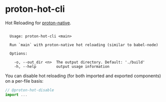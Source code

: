 # proton-hot-cli

Hot Reloading for [proton-native](https://github.com/kusti8/proton-native).

```

  Usage: proton-hot-cli <main>

  Run `main` with proton-native hot reloading (similar to babel-node)

  Options:

    -o, --out_dir <n>  The output directory. Default: './build'
    -h, --help         output usage information
```

You can disable hot reloading (for both imported and exported components) on a per-file basis:
```js
// @proton-hot-disable
import ...
```
